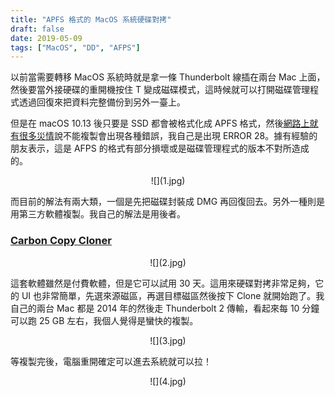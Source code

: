 ```yaml
---
title: "APFS 格式的 MacOS 系統硬碟對拷"
draft: false
date: 2019-05-09
tags: ["MacOS", "DD", "AFPS"]
---
```


以前當需要轉移 MacOS 系統時就是拿一條 Thunderbolt 線插在兩台 Mac 上面，然後要當外接硬碟的重開機按住 T 變成磁碟模式，這時候就可以打開磁碟管理程式透過回復來把資料完整備份到另外一臺上。

<!--more-->

但是在 macOS 10.13 後只要是 SSD 都會被格式化成 APFS 格式，然後[網路上就有很多災情](https://discussions.apple.com/thread/8340855)說不能複製會出現各種錯誤，我自己是出現 ERROR 28。據有經驗的朋友表示，這是 AFPS 的格式有部分損壞或是磁碟管理程式的版本不對所造成的。

<center>
![](1.jpg)
</center>

而目前的解法有兩大類，一個是先把磁碟封裝成 DMG 再回復回去。另外一種則是用第三方軟體複製。我自己的解法是用後者。


### [Carbon Copy Cloner](https://bombich.com/download)

<center>
![](2.jpg)
</center>

這套軟體雖然是付費軟體，但是它可以試用 30 天。這用來硬碟對拷非常足夠，它的 UI 也非常簡單，先選來源磁區，再選目標磁區然後按下 Clone 就開始跑了。我自己的兩台 Mac 都是 2014 年的然後走 Thunderbolt 2 傳輸，看起來每 10 分鐘可以跑 25 GB 左右，我個人覺得是蠻快的複製。


<center>
![](3.jpg)
</center>


等複製完後，電腦重開確定可以進去系統就可以拉！


<center>
![](4.jpg)
</center>




